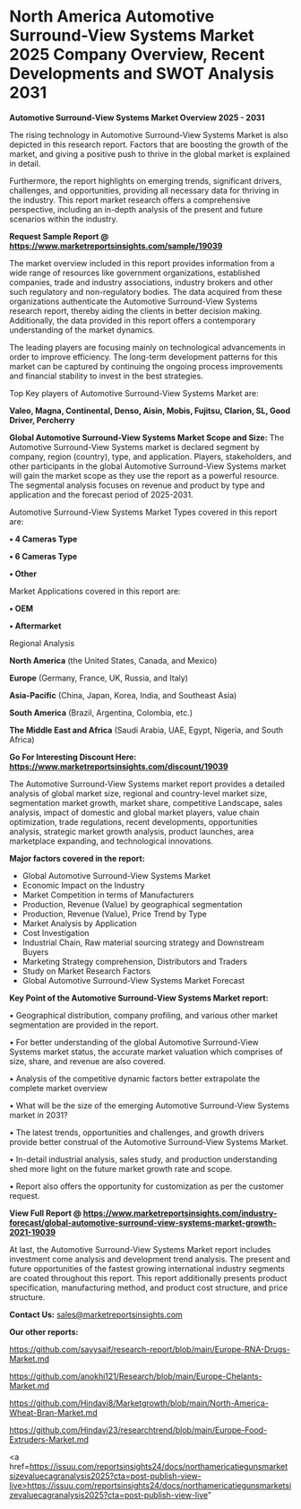 # North America Automotive Surround-View Systems Market 2025 Company Overview, Recent Developments and SWOT Analysis 2031

<Strong> Automotive Surround-View Systems Market Overview 2025 - 2031</strong>

The rising technology in Automotive Surround-View Systems Market is also depicted in this research report. Factors that are boosting the growth of the market, and giving a positive push to thrive in the global market is explained in detail.

Furthermore, the report highlights on emerging trends, significant drivers, challenges, and opportunities, providing all necessary data for thriving in the industry. This report market research offers a comprehensive perspective, including an in-depth analysis of the present and future scenarios within the industry.

<strong>Request Sample Report @ <a href=https://www.marketreportsinsights.com/sample/19039>https://www.marketreportsinsights.com/sample/19039</a></strong>

The market overview included in this report provides information from a wide range of resources like government organizations, established companies, trade and industry associations, industry brokers and other such regulatory and non-regulatory bodies. The data acquired from these organizations authenticate the Automotive Surround-View Systems research report, thereby aiding the clients in better decision making. Additionally, the data provided in this report offers a contemporary understanding of the market dynamics.

The leading players are focusing mainly on technological advancements in order to improve efficiency. The long-term development patterns for this market can be captured by continuing the ongoing process improvements and financial stability to invest in the best strategies.

Top Key players of Automotive Surround-View Systems Market are:

<strong>Valeo, Magna, Continental, Denso, Aisin, Mobis, Fujitsu, Clarion, SL, Good Driver, Percherry</strong>

<strong><b>Global Automotive Surround-View Systems Market Scope and Size:</b></strong>
The Automotive Surround-View Systems market is declared segment by company, region (country), type, and application. Players, stakeholders, and other participants in the global Automotive Surround-View Systems market will gain the market scope as they use the report as a powerful resource. The segmental analysis focuses on revenue and product by type and application and the forecast period of 2025-2031.

Automotive Surround-View Systems Market Types covered in this report are:

<strong>• 4 Cameras Type

• 6 Cameras Type

• Other</strong>

Market Applications covered in this report are:

<strong>• OEM

• Aftermarket</strong> 

Regional Analysis

<strong>North America</strong> (the United States, Canada, and Mexico)

<strong>Europe</strong> (Germany, France, UK, Russia, and Italy)

<strong>Asia-Pacific</strong> (China, Japan, Korea, India, and Southeast Asia)

<strong>South America</strong> (Brazil, Argentina, Colombia, etc.)

<strong>The Middle East and Africa</strong> (Saudi Arabia, UAE, Egypt, Nigeria, and South Africa)

<strong>Go For Interesting Discount Here: <a href=https://www.marketreportsinsights.com/discount/19039>https://www.marketreportsinsights.com/discount/19039</a></strong>

The Automotive Surround-View Systems market report provides a detailed analysis of global market size, regional and country-level market size, segmentation market growth, market share, competitive Landscape, sales analysis, impact of domestic and global market players, value chain optimization, trade regulations, recent developments, opportunities analysis, strategic market growth analysis, product launches, area marketplace expanding, and technological innovations.

<strong><b>Major factors covered in the report:</b></strong>
<ul>
  <li>Global Automotive Surround-View Systems Market </li>
  <li>Economic Impact on the Industry</li>
  <li>Market Competition in terms of Manufacturers</li>
  <li>Production, Revenue (Value) by geographical segmentation</li>
  <li>Production, Revenue (Value), Price Trend by Type</li>
  <li>Market Analysis by Application</li>
  <li>Cost Investigation</li>
  <li>Industrial Chain, Raw material sourcing strategy and Downstream Buyers</li>
  <li>Marketing Strategy comprehension, Distributors and Traders</li>
  <li>Study on Market Research Factors</li>
  <li>Global Automotive Surround-View Systems Market Forecast</li>
</ul>

<strong><b>Key Point of the Automotive Surround-View Systems Market report:</b></strong>

• Geographical distribution, company profiling, and various other market segmentation are provided in the report.

• For better understanding of the global Automotive Surround-View Systems market status, the accurate market valuation which comprises of size, share, and revenue are also covered.

• Analysis of the competitive dynamic factors better extrapolate the complete market overview

• What will be the size of the emerging Automotive Surround-View Systems market in 2031?

• The latest trends, opportunities and challenges, and growth drivers provide better construal of the Automotive Surround-View Systems Market.

• In-detail industrial analysis, sales study, and production understanding shed more light on the future market growth rate and scope.

• Report also offers the opportunity for customization as per the customer request.

<strong><b>View Full Report @ <a href=https://www.marketreportsinsights.com/industry-forecast/global-automotive-surround-view-systems-market-growth-2021-19039>https://www.marketreportsinsights.com/industry-forecast/global-automotive-surround-view-systems-market-growth-2021-19039</a></b></strong>


At last, the Automotive Surround-View Systems Market report includes investment come analysis and development trend analysis. The present and future opportunities of the fastest growing international industry segments are coated throughout this report. This report additionally presents product specification, manufacturing method, and product cost structure, and price structure.

<strong>Contact Us:</strong>
sales@marketreportsinsights.com

<strong>Our other reports:</strong>

<a href=https://github.com/sayysaif/research-report/blob/main/Europe-RNA-Drugs-Market.md>https://github.com/sayysaif/research-report/blob/main/Europe-RNA-Drugs-Market.md</a>

<a href=https://github.com/anokhi121/Research/blob/main/Europe-Chelants-Market.md>https://github.com/anokhi121/Research/blob/main/Europe-Chelants-Market.md</a>

<a href=https://github.com/Hindavi8/Marketgrowth/blob/main/North-America-Wheat-Bran-Market.md>https://github.com/Hindavi8/Marketgrowth/blob/main/North-America-Wheat-Bran-Market.md</a>

<a href=https://github.com/Hindavi23/researchtrend/blob/main/Europe-Food-Extruders-Market.md>https://github.com/Hindavi23/researchtrend/blob/main/Europe-Food-Extruders-Market.md</a>

<a href=https://issuu.com/reportsinsights24/docs/northamericatiegunsmarketsizevaluecagranalysis2025?cta=post-publish-view-live>https://issuu.com/reportsinsights24/docs/northamericatiegunsmarketsizevaluecagranalysis2025?cta=post-publish-view-live</a>"
